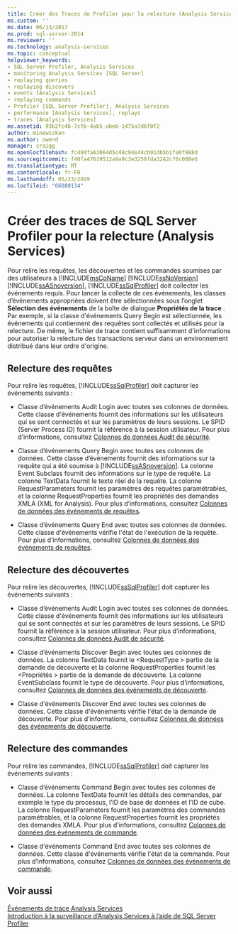```yaml
---
title: Créer des Traces de Profiler pour la relecture (Analysis Services) | Microsoft Docs
ms.custom: ''
ms.date: 06/13/2017
ms.prod: sql-server-2014
ms.reviewer: ''
ms.technology: analysis-services
ms.topic: conceptual
helpviewer_keywords:
- SQL Server Profiler, Analysis Services
- monitoring Analysis Services [SQL Server]
- replaying queries
- replaying discovers
- events [Analysis Services]
- replaying commands
- Profiler [SQL Server Profiler], Analysis Services
- performance [Analysis Services], replays
- traces [Analysis Services]
ms.assetid: 93b2fc46-7cfb-4ab5-abeb-1475a7d6f0f2
author: minewiskan
ms.author: owend
manager: craigg
ms.openlocfilehash: fc494fa63064d5c48c94e44cb91db5b1fe0f988d
ms.sourcegitcommit: f40fa47619512a9a9c3e3258fda3242c76c008e6
ms.translationtype: MT
ms.contentlocale: fr-FR
ms.lasthandoff: 05/23/2019
ms.locfileid: "66080134"
---
```

# <a name="create-profiler-traces-for-replay-analysis-services"></a>Créer des traces de SQL Server Profiler pour la relecture (Analysis Services)
  Pour relire les requêtes, les découvertes et les commandes soumises par des utilisateurs à [!INCLUDE[msCoName](../../includes/msconame-md.md)] [!INCLUDE[ssNoVersion](../../includes/ssnoversion-md.md)] [!INCLUDE[ssASnoversion](../../includes/ssasnoversion-md.md)], [!INCLUDE[ssSqlProfiler](../../includes/sssqlprofiler-md.md)] doit collecter les événements requis. Pour lancer la collecte de ces événements, les classes d’événements appropriées doivent être sélectionnées sous l’onglet **Sélection des événements** de la boîte de dialogue **Propriétés de la trace** . Par exemple, si la classe d'événements Query Begin est sélectionnée, les événements qui contiennent des requêtes sont collectés et utilisés pour la relecture. De même, le fichier de trace contient suffisamment d'informations pour autoriser la relecture des transactions serveur dans un environnement distribué dans leur ordre d'origine.  
  
## <a name="replay-for-queries"></a>Relecture des requêtes  
 Pour relire les requêtes, [!INCLUDE[ssSqlProfiler](../../includes/sssqlprofiler-md.md)] doit capturer les événements suivants :  
  
-   Classe d’événements Audit Login avec toutes ses colonnes de données. Cette classe d'événements fournit des informations sur les utilisateurs qui se sont connectés et sur les paramètres de leurs sessions. Le SPID (Server Process ID) fournit la référence à la session utilisateur. Pour plus d’informations, consultez [Colonnes de données Audit de sécurité](https://docs.microsoft.com/bi-reference/trace-events/security-audit-data-columns).  
  
-   Classe d’événements Query Begin avec toutes ses colonnes de données. Cette classe d’événements fournit des informations sur la requête qui a été soumise à [!INCLUDE[ssASnoversion](../../includes/ssasnoversion-md.md)]. La colonne Event Subclass fournit des informations sur le type de requête. La colonne TextData fournit le texte réel de la requête. La colonne RequestParameters fournit les paramètres des requêtes paramétrables, et la colonne RequestProperties fournit les propriétés des demandes XMLA (XML for Analysis). Pour plus d’informations, consultez [Colonnes de données des événements de requêtes](https://docs.microsoft.com/bi-reference/trace-events/queries-events-data-columns).  
  
-   Classe d’événements Query End avec toutes ses colonnes de données. Cette classe d'événements vérifie l'état de l'exécution de la requête. Pour plus d’informations, consultez [Colonnes de données des événements de requêtes](https://docs.microsoft.com/bi-reference/trace-events/queries-events-data-columns).  
  
## <a name="replay-for-discovers"></a>Relecture des découvertes  
 Pour relire les découvertes, [!INCLUDE[ssSqlProfiler](../../includes/sssqlprofiler-md.md)] doit capturer les événements suivants :  
  
-   Classe d’événements Audit Login avec toutes ses colonnes de données. Cette classe d'événements fournit des informations sur les utilisateurs qui se sont connectés et sur les paramètres de leurs sessions. Le SPID fournit la référence à la session utilisateur. Pour plus d’informations, consultez [Colonnes de données Audit de sécurité](https://docs.microsoft.com/bi-reference/trace-events/security-audit-data-columns).  
  
-   Classe d’événements Discover Begin avec toutes ses colonnes de données. La colonne TextData fournit le \<RequestType > partie de la demande de découverte et la colonne RequestProperties fournit les \<Propriétés > partie de la demande de découverte. La colonne EventSubclass fournit le type de découverte. Pour plus d’informations, consultez [Colonnes de données des événements de découverte](https://docs.microsoft.com/bi-reference/trace-events/discover-events-data-columns).  
  
-   Classe d'événements Discover End avec toutes ses colonnes de données. Cette classe d'événements vérifie l'état de la demande de découverte. Pour plus d’informations, consultez [Colonnes de données des événements de découverte](https://docs.microsoft.com/bi-reference/trace-events/discover-events-data-columns).  
  
## <a name="replay-for-commands"></a>Relecture des commandes  
 Pour relire les commandes, [!INCLUDE[ssSqlProfiler](../../includes/sssqlprofiler-md.md)] doit capturer les événements suivants :  
  
-   Classe d’événements Command Begin avec toutes ses colonnes de données. La colonne TextData fournit les détails des commandes, par exemple le type du processus, l’ID de base de données et l’ID de cube. La colonne RequestParameters fournit les paramètres des commandes paramétrables, et la colonne RequestProperties fournit les propriétés des demandes XMLA. Pour plus d’informations, consultez [Colonnes de données des événements de commande](https://docs.microsoft.com/bi-reference/trace-events/command-events-data-columns).  
  
-   Classe d'événements Command End avec toutes ses colonnes de données. Cette classe d'événements vérifie l'état de la commande. Pour plus d’informations, consultez [Colonnes de données des événements de commande](https://docs.microsoft.com/bi-reference/trace-events/command-events-data-columns).  
  
## <a name="see-also"></a>Voir aussi  
 [Événements de trace Analysis Services](https://docs.microsoft.com/bi-reference/trace-events/analysis-services-trace-events)   
 [Introduction à la surveillance d’Analysis Services à l’aide de SQL Server Profiler](introduction-to-monitoring-analysis-services-with-sql-server-profiler.md)  
  
  
